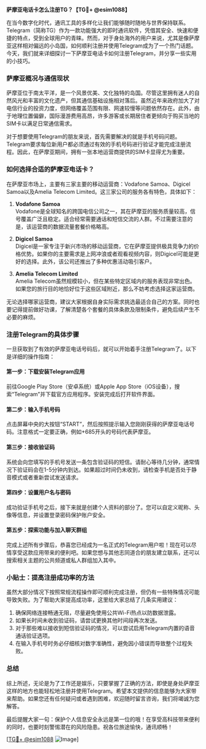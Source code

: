 **萨摩亚电话卡怎么注册TG？【TG💪+ @esim1088】**

在当今数字化时代，通讯工具的多样化让我们能够随时随地与世界保持联系。Telegram（简称TG）作为一款功能强大的即时通讯软件，凭借其安全、快速和便捷的特点，受到全球用户的青睐。然而，对于身处海外的用户来说，尤其是像萨摩亚这样相对偏远的小岛国，如何顺利注册并使用Telegram成为了一个热门话题。今天，我们就来详细探讨一下萨摩亚电话卡如何注册Telegram，并分享一些实用的小技巧。

### 萨摩亚概况与通信现状

萨摩亚位于南太平洋，是一个风景优美、文化独特的岛国。尽管这里拥有迷人的自然风光和丰富的文化遗产，但其通信基础设施相对落后。虽然近年来政府加大了对电信行业的投资力度，但网络覆盖范围有限、网速较慢等问题依然存在。此外，由于地理位置偏僻，国际漫游费用高昂，许多游客或长期居住者更倾向于购买当地的SIM卡以满足日常通信需求。

对于想要使用Telegram的朋友来说，首先需要解决的就是手机号码问题。Telegram要求每位新用户都必须通过有效的手机号码进行验证才能完成注册流程。因此，在萨摩亚期间，拥有一张本地运营商提供的SIM卡显得尤为重要。

### 如何选择合适的萨摩亚电话卡？

在萨摩亚市场上，主要有三家主要的移动运营商：Vodafone Samoa、Digicel Samoa以及Amelia Telecom Limited。这三家公司的服务各有特色，具体如下：

1. **Vodafone Samoa**  
   Vodafone是全球知名的跨国电信公司之一，其在萨摩亚的服务质量较高，信号覆盖广泛且稳定。适合经常需要通话和短信交流的人群。不过需要注意的是，该运营商的数据流量套餐价格略高。

2. **Digicel Samoa**  
   Digicel是一家专注于新兴市场的移动运营商，它在萨摩亚提供极具竞争力的价格优势。如果你的主要需求是上网冲浪或者观看视频内容，则Digicel可能是更好的选择。此外，该公司还推出了多种优惠活动吸引客户。

3. **Amelia Telecom Limited**  
   Amelia Telecom虽然规模较小，但在某些特定区域内的服务表现非常出色。如果您的旅行目的地恰好位于这些区域附近，那么不妨考虑选择这家运营商。

无论选择哪家运营商，建议大家根据自身实际需求挑选最适合自己的方案。同时也要记得提前做好功课，了解清楚各个套餐的具体条款及限制条件，避免后续产生不必要的麻烦。

### 注册Telegram的具体步骤

一旦获取到了有效的萨摩亚电话号码后，就可以开始着手注册Telegram了。以下是详细的操作指南：

#### 第一步：下载安装Telegram应用
前往Google Play Store（安卓系统）或Apple App Store（iOS设备），搜索“Telegram”并下载官方应用程序。安装完成后打开软件界面。

#### 第二步：输入手机号码
点击屏幕中央的大按钮“START”，然后按照提示输入您刚刚获得的萨摩亚电话号码。注意格式一定要正确，例如+685开头的号码代表萨摩亚。

#### 第三步：接收验证码
系统会向您填写的手机号发送一条包含验证码的短信。请耐心等待几分钟，通常情况下验证码会在1-5分钟内到达。如果超过时间仍未收到，请检查手机是否处于静音模式或者重新尝试发送请求。

#### 第四步：设置用户名与密码
成功验证手机号之后，接下来就是创建个人资料的部分了。您可以自定义昵称、头像等信息，并设置登录密码保护账户安全。

#### 第五步：探索功能与加入聊天群组
完成上述所有步骤后，恭喜您已经成为一名正式的Telegram用户啦！现在可以尽情享受这款应用带来的便利吧。如果您想与其他志同道合的朋友建立联系，还可以搜索相关主题的公共频道或私人群组加入其中。

### 小贴士：提高注册成功率的方法

虽然大部分情况下按照常规流程操作即可顺利完成注册，但仍有一些特殊情况可能导致失败。为了帮助大家提高成功率，这里给大家总结了几条实用建议：

1. 确保网络连接畅通无阻，尽量避免使用公共Wi-Fi热点以防数据泄露。
2. 如果长时间未收到验证码，请尝试更换其他时间段再次发送。
3. 对于那些难以接收到短信验证码的情况，可以尝试启用Telegram内置的语音通话验证选项。
4. 在输入手机号时务必仔细核对数字准确性，避免因小错误而导致整个过程失败。

### 总结

综上所述，无论是为了工作还是娱乐，只要掌握了正确的方法，即使是身处萨摩亚这样的地方也能轻松地注册并使用Telegram。希望本文提供的信息能够为大家带来帮助。如果您还有任何疑问或者遇到困难，欢迎随时留言咨询，我们将竭诚为您解答。

最后提醒大家一句：保护个人信息安全永远是第一位的哦！在享受高科技带来便利的同时，也要时刻警惕潜在的风险隐患。祝各位旅途愉快，通讯顺畅！

[[TG💪+ @esim1088](https://t.me/s/esim1088) ![Image](https://i.postimg.cc/4NQfJmqS/Snipaste-2025-05-13-00-14-12.png)]